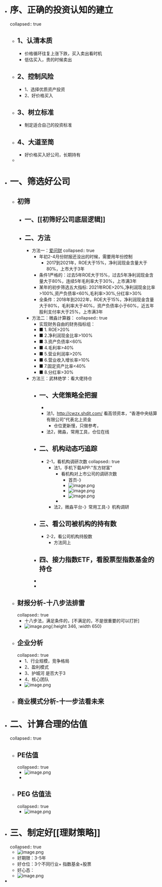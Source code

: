 - # 序、正确的投资认知的建立
  collapsed:: true
	- ## 1、认清本质
		- 价格循环往复上涨下跌，买入卖出看时机
		- 低估买入，贵的时候卖出
	- ## 2、控制风险
		- 1、选择优质资产投资
		- 2、好价格买入
	- ## 3、树立标准
		- 制定适合自己的投资标准
	- ## 4、大道至简
		- 好价格买入好公司，长期持有
	-
- # 一、筛选好公司
	- ## 初筛
		- ## 一、[[初筛好公司底层逻辑]]
		- ## 二、方法
			- 方法一：[爱问财](http://www.iwencai.com/stockpick?qs=return_stock)
			  collapsed:: true
				- 年初2-4月份财报还没出的时候，需要用年份控制
					- 2017到2021年，ROE大于15%，净利润现金含量大于80%，上市大于3年
				- 条件1严格的：过去5年ROE大于15%，过去5年净利润现金含量大于80%，连续5年毛利率大于30%，上市满3年
				- 某年的初步筛选五大指标: 2021年ROE>20%,净利润现金比率>100%,资产负债率<60%,毛利率>30%,分红率>30%
				- 全条件：2018年到2022年，ROE大于15%，净利润现金含量大于80%，毛利率大于40%，资产负债率小于60%，近五年股利支付率大于25%，上市满3年
			- 方法二：微淼计算器：
			  collapsed:: true
				- 实现财务自由的财务指标组：
				- ■ 1. ROE>20%
				- ■ 2.净利润现金比率>100%
				- ■ 3.资产负债率<60%
				- ■ 4.毛利率>40%
				- ■ 5.营业利润率>20%
				- ■ 6.营业收入增长率>10%
				- ■ 7.固定资产比率<40%
				- ■ 8.分红率>30%
			- 方法三：武林绝学：看大佬持仓
				- ## 一、大佬策略全把握
					-
					- 法1，http://cwzx.shdjt.com/    看高领资本，“香港中央结算有限公司”代表北上资金
						- 仓位更新慢，只做参考，
					- 法2，微淼，常用工具，仓位在线
				- ## 二、机构动态巧追踪
					- 2-1，看机构调研次数
					  collapsed:: true
						- 法1，手机下载APP:"东方财富"
							- 看机构对上市公司的调研次数
								- 首页-》
								- ![image.png](../assets/image_1647782710806_0.png)
								- ![image.png](../assets/image_1647782729227_0.png)
								- ![image.png](../assets/image_1647782749716_0.png)
							-
						- 法2，微淼平台-》常用工具-》机构调研
				- ## 三、看公司被机构的持有数
					- 2-2，看公司机构持股数
						- 方法同上
				- ## 四、接力指数ETF，看股票型指数基金的持仓
				-
				-
	- ## 财报分析-十八步法排雷
	  collapsed:: true
		- 十八步法，满足条件的，[不满足的，不是很重要的可以打折]
		- ![image.png](../assets/image_1647779021445_0.png){:height 346, :width 650}
	- ## 企业分析
	  collapsed:: true
		- 1、行业规模，竞争格局
		- 2、盈利模式
		- 3、护城河 是否大于3
		- 4、核心团队
		- ![image.png](../assets/image_1647781135031_0.png)
	- ## 商业模式分析-十一步法看未来
- # 二、计算合理的估值
  collapsed:: true
	- ## PE估值
	  collapsed:: true
		- ![image.png](../assets/image_1647781195547_0.png)
		-
	- ## PEG 估值法
	  collapsed:: true
		- ![image.png](../assets/image_1647781240605_0.png)
- # 三、制定好[[理财策略]]
  collapsed:: true
	- ![image.png](../assets/image_1647781323522_0.png)
	- 好期限：3-5年
	- 好仓位：3个不同行业+ 指数基金+股票
	- 好心态：
	- ![image.png](../assets/image_1647781677542_0.png)
-